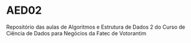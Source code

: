 # AED02
Repositório das aulas de Algoritmos e Estrutura de Dados 2 do Curso de Ciência de Dados para Negócios da Fatec de Votorantim
